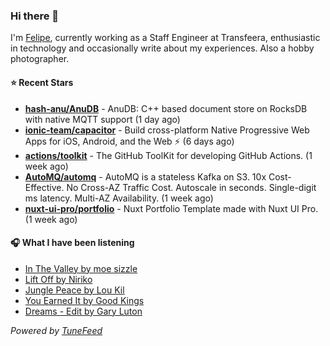 ### Hi there 👋

I'm [Felipe](https://felipevm.com), currently working as a Staff Engineer at Transfeera, enthusiastic in technology and occasionally write about my experiences. Also a hobby photographer.

#### ⭐ Recent Stars
- **[hash-anu/AnuDB](https://github.com/hash-anu/AnuDB)** - AnuDB: C&#43;&#43; based document store on RocksDB with native MQTT support (1 day ago)
- **[ionic-team/capacitor](https://github.com/ionic-team/capacitor)** - Build cross-platform Native Progressive Web Apps for iOS, Android, and the Web ⚡️ (6 days ago)
- **[actions/toolkit](https://github.com/actions/toolkit)** - The GitHub ToolKit for developing GitHub Actions. (1 week ago)
- **[AutoMQ/automq](https://github.com/AutoMQ/automq)** - AutoMQ is a stateless Kafka on S3. 10x Cost-Effective. No Cross-AZ Traffic Cost. Autoscale in seconds. Single-digit ms latency. Multi-AZ Availability. (1 week ago)
- **[nuxt-ui-pro/portfolio](https://github.com/nuxt-ui-pro/portfolio)** - Nuxt Portfolio Template made with Nuxt UI Pro. (1 week ago)

#### 🎧 What I have been listening
- [In The Valley by moe sizzle](https://open.spotify.com/track/7GIxUTAb606x29LfoWWAjz)
- [Lift Off by Niriko](https://open.spotify.com/track/060AmlKT5Y6xOKS1X4mUK1)
- [Jungle Peace by Lou Kil](https://open.spotify.com/track/3dVNvhYzMqAyMa44MUFDgC)
- [You Earned It by Good Kings](https://open.spotify.com/track/0mFsKgjwtjPZVd8qsDxsRx)
- [Dreams - Edit by Gary Luton](https://open.spotify.com/track/6ORTYFwyHeTAKLm2YbiAgd)

_Powered by [TuneFeed](https://tunefeed.app?ref=github.com)_
